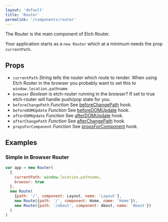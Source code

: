 ```yaml
---
layout: 'default'
title: 'Router'
permalink: '/components/router'
---
```


The Router is the main component of Etch Router.

Your application starts as a `new Router` which  at a minimum needs the prop `currentPath`.

## Props

 - `currentPath` _String_ tells the router which route to render. When using Etch Router in the browser you probably want to set this to `window.location.pathname`
 - `browser` _Boolean_ is etch-router running in the browser? If set to true etch-router will handle push/pop state for you.
 - `beforeChangePath` _Function_ See [beforeChangePath](/hooks/before-change-path) hook.
 - `beforeDOMUpdate` _Function_ See [beforeDOMUpdate](/hooks/before-dom-update) hook.
 - `afterDOMUpdate` _Function_ See [afterDOMUpdate](/hooks/after-dom-update) hook.
 - `afterChangePath` _Function_ See [afterChangePath](/hooks/after-change-path) hook.
 - `propsForComponent` _Function_ See [propsForComponent](/hooks/props-for-component) hook.

## Examples

### Simple in Browser Router

```javascript
var app = new Router(
  {
    currentPath: window.location.pathname,
    browser: true
  },
  new Route(
    {path: '/', component: Layout, name: 'Layout'},
    new Route({path: '/', component: Home, name: 'Home'}),
    new Route({path: '/about', component: About, name: 'About'})
  )
)
```
